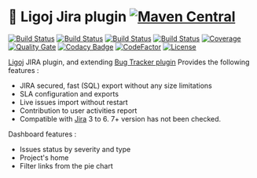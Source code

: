 # :link: Ligoj Jira plugin [![Maven Central](https://maven-badges.herokuapp.com/maven-central/org.ligoj.plugin/plugin-bt-jira/badge.svg)](https://maven-badges.herokuapp.com/maven-central/org.ligoj.plugin/plugin-bt-jira)

[![Build Status](https://travis-ci.org/ligoj/plugin-bt-jira.svg?branch=master)](https://travis-ci.org/ligoj/plugin-bt-jira)
[![Build Status](https://circleci.com/gh/ligoj/plugin-bt-jira.svg?style=svg)](https://circleci.com/gh/ligoj/plugin-bt-jira)
[![Build Status](https://semaphoreci.com/api/v1/ligoj/plugin-bt-jira/branches/master/shields_badge.svg)](https://semaphoreci.com/ligoj/plugin-bt-jira)
[![Build Status](https://ci.appveyor.com/api/projects/status/5926fmf0p5qp9j16/branch/master?svg=true)](https://ci.appveyor.com/project/ligoj/plugin-bt-jira/branch/master)
[![Coverage](https://sonarcloud.io/api/project_badges/measure?project=org.ligoj.plugin%3plugin-bt-jira&metric=coverage)](https://sonarcloud.io/component_measures/metric/coverage/list?id=org.ligoj.plugin%3plugin-bt-jira)
[![Quality Gate](https://sonarcloud.io/api/project_badges/measure?metric=alert_status&project=org.ligoj.plugin:plugin-bt-jira)](https://sonarcloud.io/dashboard/index/org.ligoj.plugin:plugin-bt-jira)
[![Codacy Badge](https://api.codacy.com/project/badge/Grade/310da2c543c84d23a4d9a38ecef27b3f)](https://www.codacy.com/app/ligoj/plugin-bt-jira?utm_source=github.com&amp;utm_medium=referral&amp;utm_content=ligoj/plugin-bt-jira&amp;utm_campaign=Badge_Grade)
[![CodeFactor](https://www.codefactor.io/repository/github/ligoj/plugin-bt-jira/badge)](https://www.codefactor.io/repository/github/ligoj/plugin-bt-jira)
[![License](http://img.shields.io/:license-mit-blue.svg)](http://fabdouglas.mit-license.org/)

[Ligoj](https://github.com/ligoj/ligoj) JIRA plugin, and extending [Bug Tracker plugin](https://github.com/ligoj/plugin-bt)
Provides the following features :
- JIRA secured, fast (SQL) export without any size limitations
- SLA configuration and exports
- Live issues import without restart
- Contribution to user activities report
- Compatible with [Jira](https://www.atlassian.com/software/jira) 3 to 6. 7+ version has not been checked.

Dashboard features :
- Issues status by severity and type
- Project's home
- Filter links from the pie chart